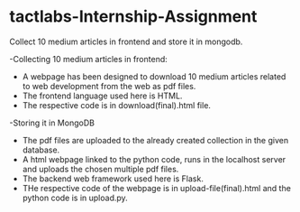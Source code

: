 # tactlabs-Internship-Assignment

Collect 10 medium articles in frontend and store it in mongodb.

-Collecting 10 medium articles in frontend:
* A webpage has been designed to download 10 medium articles related to web development from the web as pdf files.
* The frontend language used here is HTML.
* The respective code is in download(final).html file.

-Storing it in MongoDB
* The pdf files are uploaded to the already created collection in the given database.
* A html webpage linked to the python code, runs in the localhost server and uploads the chosen multiple pdf files.
* The backend web framework used here is Flask.
* THe respective code of the webpage is in upload-file(final).html and the python code is in upload.py.
